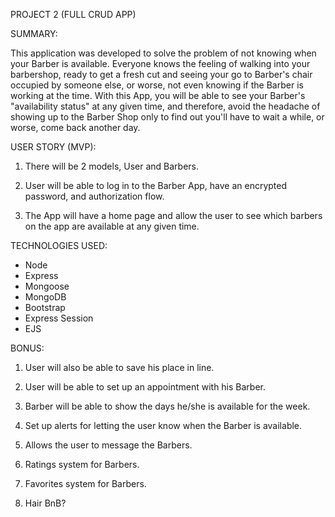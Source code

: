 PROJECT 2 (FULL CRUD APP)

SUMMARY:

This application was developed to solve the problem of not knowing when your Barber is available. Everyone knows the feeling of walking into your barbershop, ready to get a fresh cut and seeing your go to Barber's chair occupied by someone else, or worse, not even knowing if the Barber is working at the time. With this App, you will be able to see your Barber's "availability status"  at any given time, and therefore, avoid the headache of showing up to the Barber Shop only to find out you'll have to wait a while, or worse, come back another day.

USER STORY (MVP):

1) There will be 2 models, User and Barbers.

2) User will be able to log in to the Barber App, have an encrypted password, and authorization flow.

3) The App will have a home page and allow the user to see which barbers on the app are available at any given time.


TECHNOLOGIES USED:

- Node
- Express
- Mongoose
- MongoDB
- Bootstrap
- Express Session
- EJS


BONUS:

1) User will also be able to save his place in line.

2) User will be able to set up an appointment with his Barber.

3) Barber will be able to show the days he/she is available for the week.

4) Set up alerts for letting the user know when the Barber is available.

5) Allows the user to message the Barbers.

6) Ratings system for Barbers.

9) Favorites system for Barbers.

8) Hair BnB?
